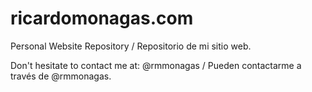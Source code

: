 ricardomonagas.com
==================

Personal Website Repository / Repositorio de mi sitio web. 

Don't hesitate to contact me at: @rmmonagas / Pueden contactarme a través de @rmmonagas.
